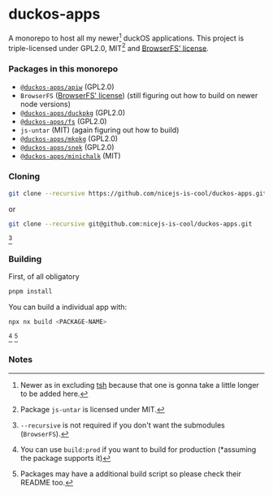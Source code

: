 # duckos-apps
A monorepo to host all my newer[^1] duckOS applications.
This project is triple-licensed under GPL2.0, MIT[^2] and [BrowserFS' license](https://github.com/jvilk/BrowserFS/blob/a96aa2d417995dac7d376987839bc4e95e218e06/LICENSE).
### Packages in this monorepo
- [`@duckos-apps/apiw`](https://github.com/nicejs-is-cool/duckos-apps/tree/main/packages/apiw) (GPL2.0)
- `BrowserFS` ([BrowserFS' license](https://github.com/jvilk/BrowserFS/blob/a96aa2d417995dac7d376987839bc4e95e218e06/LICENSE)) (still figuring out how to build on newer node versions)
- [`@duckos-apps/duckpkg`](https://github.com/nicejs-is-cool/duckos-apps/tree/main/packages/duckpkg) (GPL2.0)
- [`@duckos-apps/fs`](https://github.com/nicejs-is-cool/duckos-apps/tree/main/packages/fs) (GPL2.0)
- `js-untar` (MIT) (again figuring out how to build)
- [`@duckos-apps/mkpkg`](https://github.com/nicejs-is-cool/duckos-apps/tree/main/packages/mkpkg) (GPL2.0)
- [`@duckos-apps/snek`](https://github.com/nicejs-is-cool/duckos-apps/tree/main/packages/snek) (GPL2.0)
- [`@duckos-apps/minichalk`](https://github.com/nicejs-is-cool/duckos-apps/tree/main/packages/minichalk) (MIT)
### Cloning
```bash
git clone --recursive https://github.com/nicejs-is-cool/duckos-apps.git
```
or
```bash
git clone --recursive git@github.com:nicejs-is-cool/duckos-apps.git
```
[^3]
### Building
First, of all obligatory
```bash
pnpm install
```
You can build a individual app with:
```bash
npx nx build <PACKAGE-NAME>
```
[^4] [^5]
### Notes
[^1]: Newer as in excluding [tsh](https://github.com/nicejs-is-cool/tsh) because that one is gonna take a little longer to be added here.
[^2]: Package `js-untar` is licensed under MIT.
[^3]: `--recursive` is not required if you don't want the submodules (`BrowserFS`).
[^4]: You can use `build:prod` if you want to build for production (*assuming the package supports it)
[^5]: Packages may have a additional build script so please check their README too.
